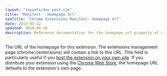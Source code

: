 ```yaml
---
layout: "layouts/doc-post.njk"
title: "Manifest - Homepage Url"
seoTitle: "Chrome Extensions Manifest: Homepage Url"
date: 2013-05-12
updated: 2018-04-26
description: Reference documentation for the homepage_url property of manifest.json.
---
```


The URL of the homepage for this extension. The extensions management page (chrome://extensions)
will contain a link to this URL. This field is particularly useful if you [host the extension on
your own site][1]. If you distribute your extension using the [Chrome Web Store][2], the homepage
URL defaults to the extension's own page.

[1]: /docs/extensions/mv3/hosting
[2]: https://chrome.google.com/webstore
